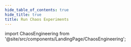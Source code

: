 ```yaml
---
hide_table_of_contents: true
hide_title: true
title: Run Chaos Experiments
---
```


<!-- # Run Chaos Experiments -->

<!-- Custom component -->

import ChaosEngineering from '@site/src/components/LandingPage/ChaosEngineering';

<ChaosEngineering />
